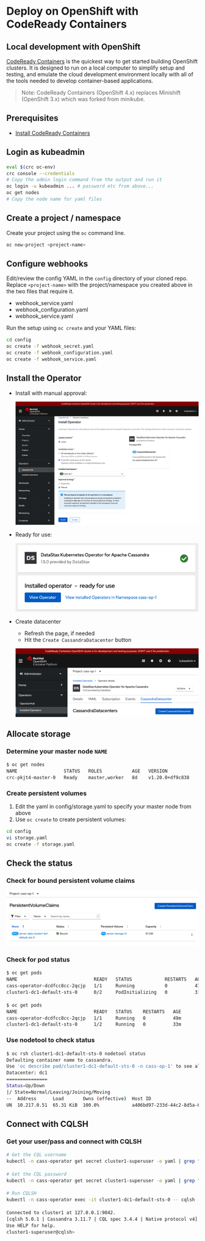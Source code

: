# Deploy on OpenShift with CodeReady Containers

## Local development with OpenShift

[CodeReady Containers](https://developers.redhat.com/products/codeready-containers/overview) is the quickest way to get started building OpenShift clusters. It is designed to run on a local computer to simplify setup and testing, and emulate the cloud development environment locally with all of the tools needed to develop container-based applications.

> Note: CodeReady Containers (OpenShift 4.x) replaces Minishift (OpenShift 3.x) which was forked from minikube.

## Prerequisites

* [Install CodeReady Containers](https://developers.redhat.com/blog/2019/09/05/red-hat-openshift-4-on-your-laptop-introducing-red-hat-codeready-containers)

## Login as kubeadmin

```bash
eval $(crc oc-env)
crc console --credentials
# Copy the admin login command from the output and run it
oc login -u kubeadmin ... # password etc from above...
oc get nodes
# Copy the node name for yaml files
```

## Create a project / namespace

Create your project using the `oc` command line.

```bash
oc new-project <project-name>
```

## Configure webhooks

Edit/review the config YAML in the `config` directory of your cloned repo. Replace `<project-name>` with the project/namespace you created above in the two files that require it.

* webhook_service.yaml
* webhook_configuration.yaml
* webhook_service.yaml

Run the setup using `oc create` and your YAML files:

```bash
cd config
oc create -f webhook_secret.yaml
oc create -f webhook_configuration.yaml
oc create -f webhook_service.yaml      
```

## Install the Operator

* Install with manual approval:

  ![manual_approval](images/manual_approval.png)

* Ready for use:

   ![ready_for_use](images/ready_for_use.png)

* Create datacenter

  * Refresh the page, if needed
  * Hit the `Create CassandraDatacenter` button

  ![create_datacenter](images/create_datacenter.png)

## Allocate storage

### Determine your master node `NAME`

```bash
$ oc get nodes
NAME                 STATUS   ROLES           AGE   VERSION
crc-pkjt4-master-0   Ready    master,worker   8d    v1.20.0+df9c838
```

### Create persistent volumes

1. Edit the yaml in config/storage.yaml to specify your master node from above
1. Use `oc create` to create persistent volumes:

```bash
cd config
vi storage.yaml
oc create -f storage.yaml
```

## Check the status

### Check for bound persistent volume claims

![PVC bound](images/pvc_bound.png)

### Check for pod status

```bash
$ oc get pods
NAME                            READY   STATUS            RESTARTS   AGE
cass-operator-dcdfcc8cc-2qcjp   1/1     Running           0          47m
cluster1-dc1-default-sts-0      0/2     PodInitializing   0          31m

$ oc get pods
NAME                            READY   STATUS    RESTARTS   AGE
cass-operator-dcdfcc8cc-2qcjp   1/1     Running   0          49m
cluster1-dc1-default-sts-0      1/2     Running   0          33m
```

### Use nodetool to check status

```bash
$ oc rsh cluster1-dc1-default-sts-0 nodetool status
Defaulting container name to cassandra.
Use 'oc describe pod/cluster1-dc1-default-sts-0 -n cass-op-1' to see all of the containers in this pod.
Datacenter: dc1
===============
Status=Up/Down
|/ State=Normal/Leaving/Joining/Moving
--  Address      Load       Owns (effective)  Host ID                               Token                                    Rack
UN  10.217.0.51  65.31 KiB  100.0%            a406bd97-233d-44c2-8d5a-6c34f9ff0b88  -4442108182540320158                     default
```

## Connect with CQLSH

### Get your user/pass and connect with CQLSH

```bash
# Get the CQL username
kubectl -n cass-operator get secret cluster1-superuser -o yaml | grep " username" | awk -F" " '{print $2}' | base64 -d && echo ""

# Get the CQL password
kubectl -n cass-operator get secret cluster1-superuser -o yaml | grep " password" | awk -F" " '{print $2}' | base64 -d && echo ""

# Run CQLSH
kubectl -n cass-operator exec -it cluster1-dc1-default-sts-0 -- cqlsh -u <cql-username> -p <cql-password>

Connected to cluster1 at 127.0.0.1:9042.
[cqlsh 5.0.1 | Cassandra 3.11.7 | CQL spec 3.4.4 | Native protocol v4]
Use HELP for help.
cluster1-superuser@cqlsh>
```
